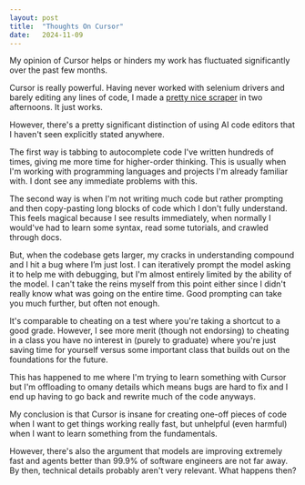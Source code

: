 ```yaml
---
layout: post
title:  "Thoughts On Cursor"
date:   2024-11-09
---
```


My opinion of Cursor helps or hinders my work has fluctuated significantly over the past few months.

Cursor is really powerful. Having never worked with selenium drivers and barely editing any lines of code, I made a [pretty nice scraper](https://github.com/vncntt/webbot) in two afternoons. It just works. 

However, there's a pretty significant distinction of using AI code editors that I haven't seen explicitly stated anywhere. 

The first way is tabbing to autocomplete code I've written hundreds of times, giving me more time for higher-order thinking. This is usually when I'm working with programming languages and projects I'm already familiar with. I dont see any immediate problems with this.


The second way is when I'm not writing much code but rather prompting and then copy-pasting long blocks of code which I don't fully understand.
This feels magical because I see results immediately, when normally I would've had to learn some syntax, read some tutorials, and crawled through docs. 


But, when the codebase gets larger, my cracks in understanding compound and I hit a bug where I’m just lost. 
I can iteratively prompt the model asking it to help me with debugging, but I'm almost entirely limited by the ability of the model.
I can't take the reins myself from this point either since I didn't really know what was going on the entire time.
Good prompting can take you much further, but often not enough.

It's comparable to cheating on a test where you're taking a shortcut to a good grade. 
However, I see more merit (though not endorsing) to cheating in a class you have no interest in (purely to graduate) where you're just saving time for yourself versus some important class that builds out on the foundations for the future. 

This has happened to me where I'm trying to learn something with Cursor but I'm offloading to omany details which means bugs are hard to fix and I end up having to go back and rewrite much of the code anyways. 

My conclusion is that Cursor is insane for creating one-off pieces of code when I want to get things working really fast, but unhelpful (even harmful) when I want to learn something from the fundamentals. 

However, there's also the argument that models are improving extremely fast and agents better than 99.9% of software engineers are not far away. By then, technical details probably aren't very relevant. What happens then?
